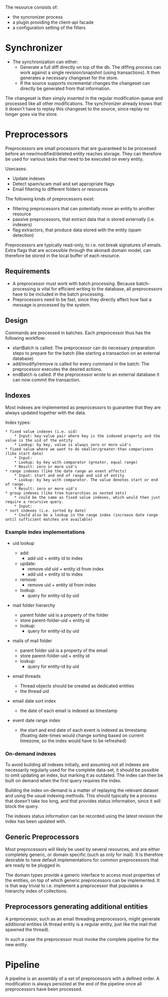 The resource consists of:

* the syncronizer process
* a plugin providing the client-api facade
* a configuration setting of the filters

# Synchronizer
* The synchronization can either:
    * Generate a full diff directly on top of the db. The diffing process can work against a single revision/snapshot (using transactions). It then generates a necessary changeset for the store.
    * If the source supports incremental changes the changeset can directly be generated from that information.

The changeset is then simply inserted in the regular modification queue and processed like all other modifications.
The synchronizer already knows that it doesn't have to replay this changeset to the source, since replay no longer goes via the store.

# Preprocessors
Preprocessors are small processors that are guaranteed to be processed before an new/modified/deleted entity reaches storage. They can therefore be used for various tasks that need to be executed on every entity.

Usecases:

* Update indexes
* Detect spam/scam mail and set appropriate flags
* Email filtering to different folders or resources

The following kinds of preprocessors exist:

* filtering preprocessors that can potentially move an entity to another resource
* passive preprocessors, that extract data that is stored externally (i.e. indexers)
* flag extractors, that produce data stored with the entity (spam detection)

Preprocessors are typically read-only, to i.e. not break signatures of emails. Extra flags that are accessible through the akonadi domain model, can therefore be stored in the local buffer of each resource.

## Requirements
* A preprocessor must work with batch processing. Because batch-processing is vital for efficient writing to the database, all preprocessors have to be included in the batch processing.
* Preprocessors need to be fast, since they directly affect how fast a message is processed by the system.

## Design
Commands are processed in batches. Each preprocessor thus has the following workflow:
* startBatch is called: The preprocessor can do necessary preparation steps to prepare for the batch (like starting a transaction on an external database)
* add/modify/remove is called for every command in the batch: The preprocessor executes the desired actions.
* endBatch is called: If the preprocessor wrote to an external database it can now commit the transaction.

## Indexes
Most indexes are implemented as preprocessors to guarantee that they are always updated together with the data.

Index types:

    * fixed value indexes (i.e. uid)
        * Input: key-value pair where key is the indexed property and the value is the uid of the entity
        * Lookup: by key, value is always zero or more uid's
    * fixed value where we want to do smaller/greater-than comparisons (like start date)
        * Input:
        * Lookup: by key with comparator (greater, equal range)
        * Result: zero or more uid's
    * range indexes (like the date range an event affects)
        * Input: start and end of range and uid of entity
        * Lookup: by key with comparator. The value denotes start or end of range.
        * Result: zero or more uid's
    * group indexes (like tree hierarchies as nested sets)
        * could be the same as fixed value indexes, which would then just require a recursive query.
        * Input:
    * sort indexes (i.e. sorted by date)
        * Could also be a lookup in the range index (increase date range until sufficient matches are available)

### Example index implementations
* uid lookup
    * add:
        * add uid + entity id to index
    * update:
        * remove old uid + entity id from index
        * add uid + entity id to index
    * remove:
        * remove uid + entity id from index
    * lookup:
        * query for entity-id by uid

* mail folder hierarchy
    * parent folder uid is a property of the folder
    * store parent-folder-uid + entity id
    * lookup:
        * query for entity-id by uid

* mails of mail folder
    * parent folder uid is a property of the email
    * store parent-folder-uid + entity id
    * lookup:
        * query for entity-id by uid

* email threads
    * Thread objects should be created as dedicated entities
    * the thread uid

* email date sort index
    * the date of each email is indexed as timestamp

* event date range index
    * the start and end date of each event is indexed as timestamp (floating date-times would change sorting based on current timezone, so the index would have to be refreshed)

### On-demand indexes
To avoid building all indexes initially, and assuming not all indexes are necessarily regularly used for the complete data-set, it should be possible to omit updating an index, but marking it as outdated. The index can then be built on demand when the first query requires the index.

Building the index on-demand is a matter of replaying the relevant dataset and using the usual indexing methods. This should typically be a process that doesn't take too long, and that provides status information, since it will block the query.

The indexes status information can be recorded using the latest revision the index has been updated with.

## Generic Preprocessors
Most preprocessors will likely be used by several resources, and are either completely generic, or domain specific (such as only for mail).
It is therefore desirable to have default implementations for common preprocessors that are ready to be plugged in.

The domain types provide a generic interface to access most properties of the entities, on top of which generic preprocessors can be implemented.
It is that way trivial to i.e. implement a preprocessor that populates a hierarchy index of collections.

## Preprocessors generating additional entities
A preprocessor, such as an email threading preprocessors, might generate additional entities (A thread entity is a regular entity, just like the mail that spawned the thread).

In such a case the preprocessor must invoke the complete pipeline for the new entity.

# Pipeline
A pipeline is an assembly of a set of preprocessors with a defined order. A modification is always persisted at the end of the pipeline once all preprocessors have been processed.
